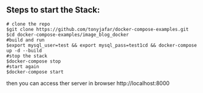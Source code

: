 ## Steps to start the Stack:

```
# clone the repo
$git clone https://github.com/tonyjafar/docker-compose-examples.git
$cd docker-compose-examples/image_blog_docker
#build and run
$export mysql_user=test && export mysql_pass=test1cd && docker-compose up -d --build
#stop the stack
$docker-compose stop
#start again
$docker-compose start
```
then you can access ther server in browser http://localhost:8000
